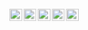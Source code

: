 [<img align="left" alt="linkedin" height="22px" src="https://img.shields.io/badge/-LinkedIn-B73A3E" />](https://www.linkedin.com/in/zaursharifov-404/) 
[<img align="left" alt="medium" height="22px" src="https://img.shields.io/badge/-Medium-B73A3E" />](https://medium.com/@zaur.sharifov)
[<img align="left" alt="codepen"  height="22px" src="https://img.shields.io/badge/-CodePen-B73A3E" />](https://codepen.io/zaursharifov)
[<img align="left" alt="instagram" height="22px" src="https://img.shields.io/badge/-Instagram-B73A3E" />](https://www.instagram.com/zaursharifov1)
<img align="left" height="22px" src="https://komarev.com/ghpvc/?username=zeo404&color=5E5E5E&label=views">



